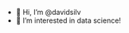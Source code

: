 - 👋 Hi, I’m @davidsilv
- 👀 I’m interested in data science!

<!---
davidsilv/davidsilv is a ✨ special ✨ repository because its `README.md` (this file) appears on your GitHub profile.
You can click the Preview link to take a look at your changes.
--->
